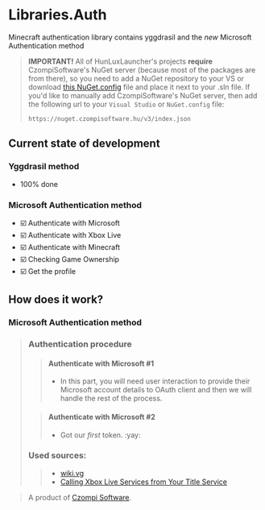 # Libraries.Auth
Minecraft authentication library contains yggdrasil and the *new* Microsoft Authentication method

> **IMPORTANT!**
> All of HunLuxLauncher's projects **require** CzompiSoftware's NuGet server (because most of the packages are from there), so you need to add a NuGet repository to your VS or download [this NuGet.config](https://raw.githubusercontent.com/CzompiSoftware/SampleProject/master/nuget.config) file and place it next to your .sln file.
> If you'd like to manually add CzompiSoftware's NuGet server, then add the following url to your `Visual Studio` or `NuGet.config` file:
> ```
> https://nuget.czompisoftware.hu/v3/index.json
> ```

## Current state of development
### Yggdrasil method
- 100% done

### Microsoft Authentication method
- :ballot_box_with_check: Authenticate with Microsoft
- :ballot_box_with_check: Authenticate with Xbox Live
- :ballot_box_with_check: Authenticate with Minecraft
- :ballot_box_with_check: Checking Game Ownership
- :ballot_box_with_check: Get the profile

## How does it work?
### Microsoft Authentication method
> ### Authentication procedure
> > #### Authenticate with Microsoft #1
> > - In this part, you will need user interaction to provide their Microsoft account details to OAuth client and then we will handle the rest of the process.
> 
> > #### Authenticate with Microsoft #2
> > - Got our *first* token. :yay:
> 
> ### Used sources:
> > - [wiki.vg](https://wiki.vg/Microsoft_Authentication_Scheme)
> > - [Calling Xbox Live Services from Your Title Service](http://strauss.hu/download/16)

> A product of [Czompi Software](https://czompisoftware.hu/en/).
